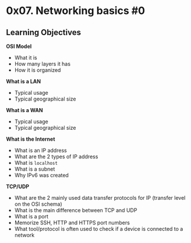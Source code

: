 # 0x07. Networking basics #0

## Learning Objectives

**OSI Model**

* What it is
* How many layers it has
* How it is organized

**What is a LAN**

* Typical usage
* Typical geographical size

**What is a WAN**

* Typical usage
* Typical geographical size

**What is the Internet**

* What is an IP address
* What are the 2 types of IP address
* What is `localhost`
* What is a subnet
* Why IPv6 was created

**TCP/UDP**

* What are the 2 mainly used data transfer protocols for IP (transfer level on the OSI schema)
* What is the main difference between TCP and UDP
* What is a port
* Memorize SSH, HTTP and HTTPS port numbers
* What tool/protocol is often used to check if a device is connected to a network